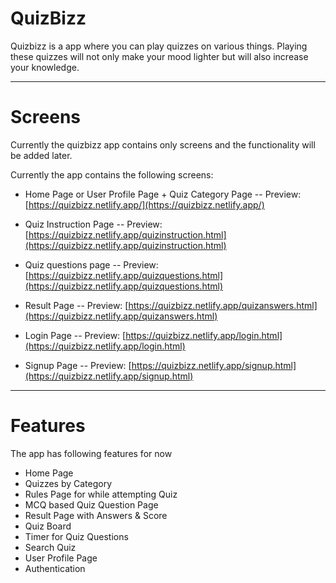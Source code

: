# QuizBizz

Quizbizz is a app where you can play quizzes on various things. Playing these quizzes will not only make your mood lighter but will also increase your knowledge.

---

# Screens

Currently the quizbizz app contains only screens and the functionality will be added later.

Currently the app contains the following screens:

- Home Page or User Profile Page + Quiz Category Page
  -- Preview: [https://quizbizz.netlify.app/](https://quizbizz.netlify.app/)

- Quiz Instruction Page
  -- Preview: [https://quizbizz.netlify.app/quizinstruction.html](https://quizbizz.netlify.app/quizinstruction.html)

- Quiz questions page
  -- Preview: [https://quizbizz.netlify.app/quizquestions.html](https://quizbizz.netlify.app/quizquestions.html)

- Result Page
  -- Preview: [https://quizbizz.netlify.app/quizanswers.html](https://quizbizz.netlify.app/quizanswers.html)

- Login Page
  -- Preview: [https://quizbizz.netlify.app/login.html](https://quizbizz.netlify.app/login.html)

- Signup Page
  -- Preview: [https://quizbizz.netlify.app/signup.html](https://quizbizz.netlify.app/signup.html)

---

# Features

The app has following features for now

- Home Page
- Quizzes by Category
- Rules Page for while attempting Quiz
- MCQ based Quiz Question Page
- Result Page with Answers & Score
- Quiz Board
- Timer for Quiz Questions
- Search Quiz
- User Profile Page
- Authentication
